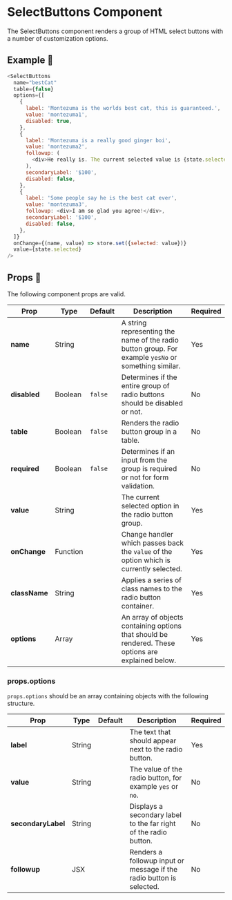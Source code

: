 # SelectButtons Component

The SelectButtons component renders a group of HTML select buttons with a number of customization options.

## Example 🚀

```javascript
<SelectButtons
  name="bestCat"
  table={false}
  options={[
    {
      label: 'Montezuma is the worlds best cat, this is guaranteed.',
      value: 'montezuma1',
      disabled: true,
    },
    {
      label: 'Montezuma is a really good ginger boi',
      value: 'montezuma2',
      followup: (
        <div>He really is. The current selected value is {state.selected}</div>
      ),
      secondaryLabel: '$100',
      disabled: false,
    },
    {
      label: 'Some people say he is the best cat ever',
      value: 'montezuma3',
      followup: <div>I am so glad you agree!</div>,
      secondaryLabel: '$100',
      disabled: false,
    },
  ]}
  onChange={(name, value) => store.set({selected: value})}
  value={state.selected}
/>
```

## Props 🔧

The following component props are valid.

| Prop          | Type     | Default | Description                                                                                         | Required |
| ------------- | -------- | ------- | --------------------------------------------------------------------------------------------------- | -------- |
| **name**      | String   |         | A string representing the name of the radio button group. For example `yesNo` or something similar. | Yes      |
| **disabled**  | Boolean  | `false` | Determines if the entire group of radio buttons should be disabled or not.                          | No       |
| **table**     | Boolean  | `false` | Renders the radio button group in a table.                                                          | No       |
| **required**  | Boolean  | `false` | Determines if an input from the group is required or not for form validation.                       | No       |
| **value**     | String   |         | The current selected option in the radio button group.                                              | Yes      |
| **onChange**  | Function |         | Change handler which passes back the `value` of the option which is currently selected.             | Yes      |
| **className** | String   |         | Applies a series of class names to the radio button container.                                      | Yes      |
| **options**   | Array    |         | An array of objects containing options that should be rendered. These options are explained below.  | Yes      |

### props.options

`props.options` should be an array containing objects with the following structure.

| Prop               | Type   | Default | Description                                                          | Required |
| ------------------ | ------ | ------- | -------------------------------------------------------------------- | -------- |
| **label**          | String |         | The text that should appear next to the radio button.                | Yes      |
| **value**          | String |         | The value of the radio button, for example `yes` or `no`.            | No       |
| **secondaryLabel** | String |         | Displays a secondary label to the far right of the radio button.     | No       |
| **followup**       | JSX    |         | Renders a followup input or message if the radio button is selected. | No       |
